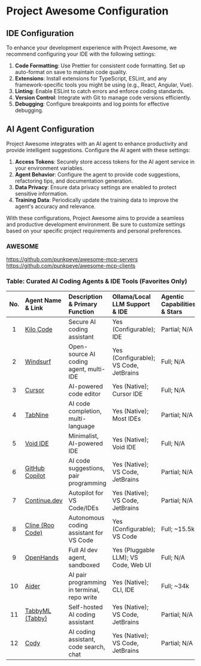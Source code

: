 # Project Awesome Configuration

## IDE Configuration

To enhance your development experience with Project Awesome, we recommend configuring your IDE with the following settings:

1. **Code Formatting**: Use Prettier for consistent code formatting. Set up auto-format on save to maintain code quality.
2. **Extensions**: Install extensions for TypeScript, ESLint, and any framework-specific tools you might be using (e.g., React, Angular, Vue).
3. **Linting**: Enable ESLint to catch errors and enforce coding standards.
4. **Version Control**: Integrate with Git to manage code versions efficiently.
5. **Debugging**: Configure breakpoints and log points for effective debugging.

## AI Agent Configuration

Project Awesome integrates with an AI agent to enhance productivity and provide intelligent suggestions. Configure the AI agent with these settings:

1. **Access Tokens**: Securely store access tokens for the AI agent service in your environment variables.
2. **Agent Behavior**: Configure the agent to provide code suggestions, refactoring tips, and documentation generation.
3. **Data Privacy**: Ensure data privacy settings are enabled to protect sensitive information.
4. **Training Data**: Periodically update the training data to improve the agent's accuracy and relevance.

With these configurations, Project Awesome aims to provide a seamless and productive development environment. Be sure to customize settings based on your specific project requirements and personal preferences.

### AWESOME

<https://github.com/punkpeye/awesome-mcp-servers>
<https://github.com/punkpeye/awesome-mcp-clients>

### **Table: Curated AI Coding Agents & IDE Tools (Favorites Only)**

| No. | Agent Name & Link                                          | Description & Primary Function              | Ollama/Local LLM Support & IDE         | Agentic Capabilities & Stars |
| :-: | :--------------------------------------------------------- | :------------------------------------------ | :------------------------------------- | :--------------------------- |
|  1  | [Kilo Code](https://github.com/Kilo-Org/kilocode)          | Secure AI coding assistant                  | Yes (Configurable); IDE                | Partial; N/A                 |
|  2  | [Windsurf](https://github.com/windsurf-ai/windsurf)        | Open-source AI coding agent, multi-IDE      | Yes (Configurable); VS Code, JetBrains | Full; N/A                    |
|  3  | [Cursor](https://www.cursor.so/)                           | AI-powered code editor                      | Yes (Native); Cursor IDE               | Full; N/A                    |
|  4  | [TabNine](https://www.tabnine.com/)                        | AI code completion, multi-language          | Yes (Native); Most IDEs                | Partial; N/A                 |
|  5  | [Void IDE](https://github.com/void-ide/void)               | Minimalist, AI-powered IDE                  | Yes (Native); Void IDE                 | Full; N/A                    |
|  6  | [GitHub Copilot](https://github.com/features/copilot)      | AI code suggestions, pair programming       | Yes (Native); VS Code, JetBrains       | Partial; N/A                 |
|  7  | [Continue.dev](https://github.com/continuedev/continue)    | Autopilot for VS Code/IDEs                  | Yes (Native); VS Code, JetBrains       | Partial; N/A                 |
|  8  | [Cline (Roo Code)](https://github.com/RooCodeInc/Roo-Code) | Autonomous coding assistant for VS Code     | Yes (Configurable); VS Code            | Full; ~15.5k                 |
|  9  | [OpenHands](https://github.com/All-Hands-AI/OpenHands)     | Full AI dev agent, sandboxed                | Yes (Pluggable LLM); VS Code, Web UI   | Full; N/A                    |
| 10  | [Aider](https://github.com/Aider-AI/aider)                 | AI pair programming in terminal, repo write | Yes (Native); CLI, IDE                 | Full; ~34k                   |
| 11  | [TabbyML (Tabby)](https://github.com/TabbyML/tabby)        | Self-hosted AI coding assistant             | Yes (Native); VS Code, JetBrains       | Partial; N/A                 |
| 12  | [Cody](https://github.com/sourcegraph/cody)                | AI coding assistant, code search, chat      | Yes (Native); VS Code, JetBrains       | Partial; N/A                 |
